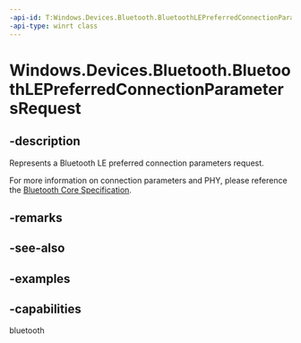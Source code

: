 ```yaml
---
-api-id: T:Windows.Devices.Bluetooth.BluetoothLEPreferredConnectionParametersRequest
-api-type: winrt class
---
```


# Windows.Devices.Bluetooth.BluetoothLEPreferredConnectionParametersRequest

<!--
public sealed class BluetoothLEPreferredConnectionParametersRequest : System.IDisposable
-->

## -description

Represents a Bluetooth LE preferred connection parameters request.

For more information on connection parameters and PHY, please reference the [Bluetooth Core Specification](https://www.bluetooth.com/specifications/specs/core-specification-5-3/).

## -remarks

## -see-also

## -examples

## -capabilities
bluetooth
